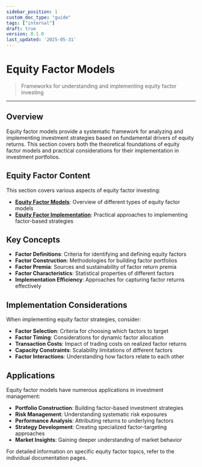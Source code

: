 ```yaml
---
sidebar_position: 1
custom_doc_type: "guide"
tags: ["internal"]
draft: true
version: 0.1.0
last_updated: '2025-05-31'
---
```


# Equity Factor Models

> Frameworks for understanding and implementing equity factor investing

---

## Overview

Equity factor models provide a systematic framework for analyzing and implementing investment strategies based on fundamental drivers of equity returns. This section covers both the theoretical foundations of equity factor models and practical considerations for their implementation in investment portfolios.

## Equity Factor Content

This section covers various aspects of equity factor investing:

* **[Equity Factor Models](./equity-factor-models.md)**: Overview of different types of equity factor models
* **[Equity Factor Implementation](./equity-factor-implementation.md)**: Practical approaches to implementing factor-based strategies

## Key Concepts

* **Factor Definitions**: Criteria for identifying and defining equity factors
* **Factor Construction**: Methodologies for building factor portfolios
* **Factor Premia**: Sources and sustainability of factor return premia
* **Factor Characteristics**: Statistical properties of different factors
* **Implementation Efficiency**: Approaches for capturing factor returns effectively

## Implementation Considerations

When implementing equity factor strategies, consider:

* **Factor Selection**: Criteria for choosing which factors to target
* **Factor Timing**: Considerations for dynamic factor allocation
* **Transaction Costs**: Impact of trading costs on realized factor returns
* **Capacity Constraints**: Scalability limitations of different factors
* **Factor Interactions**: Understanding how factors relate to each other

## Applications

Equity factor models have numerous applications in investment management:

* **Portfolio Construction**: Building factor-based investment strategies
* **Risk Management**: Understanding systematic risk exposures
* **Performance Analysis**: Attributing returns to underlying factors
* **Strategy Development**: Creating specialized factor-targeting approaches
* **Market Insights**: Gaining deeper understanding of market behavior

For detailed information on specific equity factor topics, refer to the individual documentation pages.